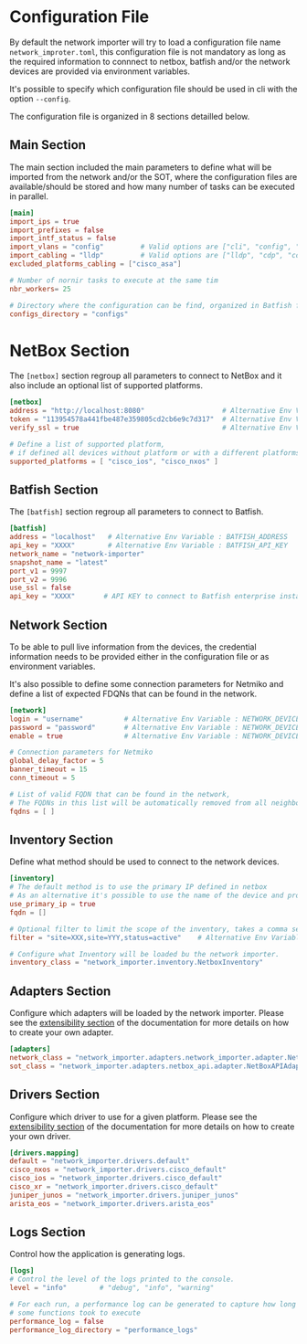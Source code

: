 # Configuration File

By default the network importer will try to load a configuration file name `network_improter.toml`, this configuration file is not mandatory as long as the required information to connnect to netbox, batfish and/or the network devices are provided via environment variables.

It's possible to specify which configuration file should be used in cli with the option `--config`.

The configuration file is organized in 8 sections detailled below. 

## Main Section

The main section included the main parameters to define what will be imported from the network and/or the SOT, where the configuration files are available/should be stored and how many number of tasks can be executed in parallel.

```toml
[main]
import_ips = true 
import_prefixes = false
import_intf_status = false
import_vlans = "config"         # Valid options are ["cli", "config", "no", true, false]
import_cabling = "lldp"         # Valid options are ["lldp", "cdp", "config", "no", true, false]
excluded_platforms_cabling = ["cisco_asa"]

# Number of nornir tasks to execute at the same tim
nbr_workers= 25

# Directory where the configuration can be find, organized in Batfish format
configs_directory = "configs"
```

# NetBox Section

The `[netbox]` section regroup all parameters to connect to NetBox and it also include an optional list of supported platforms.

```toml
[netbox]
address = "http://localhost:8080"                   # Alternative Env Variable : NETBOX_ADDRESS
token = "113954578a441fbe487e359805cd2cb6e9c7d317"  # Alternative Env Variable : NETBOX_TOKEN
verify_ssl = true                                   # Alternative Env Variable : NETBOX_VERIFY_SSL

# Define a list of supported platform, 
# if defined all devices without platform or with a different platforms will be removed from the inventory
supported_platforms = [ "cisco_ios", "cisco_nxos" ]
```

## Batfish Section

The `[batfish]` section regroup all parameters to connect to Batfish.
```toml
[batfish]
address = "localhost"   # Alternative Env Variable : BATFISH_ADDRESS
api_key = "XXXX"        # Alternative Env Variable : BATFISH_API_KEY
network_name = "network-importer"
snapshot_name = "latest"
port_v1 = 9997
port_v2 = 9996
use_ssl = false
api_key = "XXXX"       # API KEY to connect to Batfish enterprise instance
```

## Network Section

To be able to pull live information from the devices, the credential information needs to be provided either in the configuration file or as environment variables.

It's also possible to define some connection parameters for Netmiko and define a list of expected FDQNs that can be found in the network.

```toml
[network]
login = "username"          # Alternative Env Variable : NETWORK_DEVICE_LOGIN
password = "password"       # Alternative Env Variable : NETWORK_DEVICE_PWD
enable = true               # Alternative Env Variable : NETWORK_DEVICE_ENABLE

# Connection parameters for Netmiko 
global_delay_factor = 5
banner_timeout = 15
conn_timeout = 5

# List of valid FQDN that can be found in the network,
# The FQDNs in this list will be automatically removed from all neighbords discovered from LLDP/CDP
fqdns = [ ]
```

## Inventory Section

Define what method should be used to connect to the network devices. 

```toml
[inventory]
# The default method is to use the primary IP defined in netbox 
# As an alternative it's possible to use the name of the device and provide your own FQDN.
use_primary_ip = true  
fqdn = []  

# Optional filter to limit the scope of the inventory, takes a comma separated string of key value pair"
filter = "site=XXX,site=YYY,status=active"    # Alternative Env Variable : INVENTORY_FILTER

# Configure what Inventory will be loaded bu the network importer.
inventory_class = "network_importer.inventory.NetboxInventory"
```

## Adapters Section

Configure which adapters will be loaded by the network importer.
Please see the [extensibility section](extensibility.md) of the documentation for more details on how to create your own adapter.

```toml
[adapters]
network_class = "network_importer.adapters.network_importer.adapter.NetworkImporterAdapter"
sot_class = "network_importer.adapters.netbox_api.adapter.NetBoxAPIAdapter"
```

## Drivers Section

Configure which driver to use for a given platform.
Please see the [extensibility section](extensibility.md) of the documentation for more details on how to create your own driver.

```toml
[drivers.mapping]
default = "network_importer.drivers.default"
cisco_nxos = "network_importer.drivers.cisco_default"
cisco_ios = "network_importer.drivers.cisco_default"
cisco_xr = "network_importer.drivers.cisco_default"
juniper_junos = "network_importer.drivers.juniper_junos"
arista_eos = "network_importer.drivers.arista_eos"
```

## Logs Section

Control how the application is generating logs.

```toml
[logs]
# Control the level of the logs printed to the console.
level = "info"        # "debug", "info", "warning"

# For each run, a performance log can be generated to capture how long
# some functions took to execute
performance_log = false
performance_log_directory = "performance_logs"
```